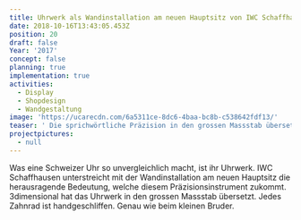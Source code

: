 ```yaml
---
title: Uhrwerk als Wandinstallation am neuen Hauptsitz von IWC Schaffhausen
date: 2018-10-16T13:43:05.453Z
position: 20
draft: false
Year: '2017'
concept: false
planning: true
implementation: true
activities:
  - Display
  - Shopdesign
  - Wandgestaltung
image: 'https://ucarecdn.com/6a5311ce-8dc6-4baa-bc8b-c538642fdf13/'
teaser: ' Die sprichwörtliche Präzision in den grossen Massstab übersetzt'
projectpictures:
  - null
---
```

Was eine Schweizer Uhr so unvergleichlich macht, ist ihr Uhrwerk. IWC Schaffhausen unterstreicht mit der Wandinstallation am neuen Hauptsitz die herausragende Bedeutung, welche diesem Präzisionsinstrument zukommt. 3dimensional hat das Uhrwerk in den grossen Massstab übersetzt. Jedes Zahnrad ist handgeschliffen. Genau wie beim kleinen Bruder.
